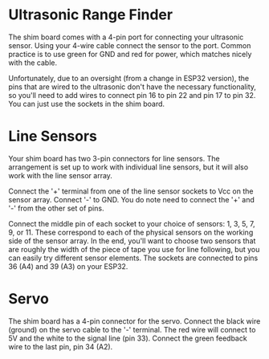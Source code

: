 # Ultrasonic Range Finder

The shim board comes with a 4-pin port for connecting your ultrasonic sensor. Using your 4-wire cable connect the sensor to the port. Common practice is to use green for GND and red for power, which matches nicely with the cable.

Unfortunately, due to an oversight (from a change in ESP32 version), the pins that are wired to the ultrasonic don't have the necessary functionality, so you'll need to add wires to connect pin 16 to pin 22 and pin 17 to pin 32. You can just use the sockets in the shim board.

# Line Sensors

Your shim board has two 3-pin connectors for line sensors. The arrangement is set up to work with individual line sensors, but it will also work with the line sensor array.

Connect the '+' terminal from one of the line sensor sockets to Vcc on the sensor array. Connect '-' to GND. You do note need to connect the '+' and '-' from the other set of pins.

Connect the middle pin of each socket to your choice of sensors: 1, 3, 5, 7, 9, or 11. These correspond to each of the physical sensors on the working side of the sensor array. In the end, you'll want to choose two sensors that are roughly the width of the piece of tape you use for line following, but you can easily try different sensor elements. The sockets are connected to pins 36 (A4) and 39 (A3) on your ESP32.


# Servo

The shim board has a 4-pin connector for the servo. Connect the black wire (ground) on the servo cable to the '-' terminal. The red wire will connect to 5V and the white to the signal line (pin 33). Connect the green feedback wire to the last pin, pin 34 (A2).

